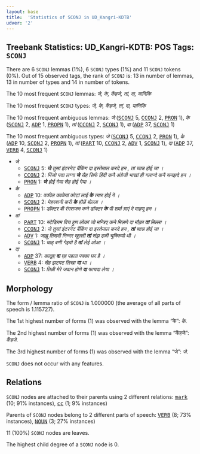 ```yaml
---
layout: base
title:  'Statistics of SCONJ in UD_Kangri-KDTB'
udver: '2'
---
```


## Treebank Statistics: UD_Kangri-KDTB: POS Tags: `SCONJ`

There are 6 `SCONJ` lemmas (1%), 6 `SCONJ` types (1%) and 11 `SCONJ` tokens (0%).
Out of 15 observed tags, the rank of `SCONJ` is: 13 in number of lemmas, 13 in number of types and 14 in number of tokens.

The 10 most frequent `SCONJ` lemmas: <em>जे, के, कैंहजे, तां, दा, यानिकि</em>

The 10 most frequent `SCONJ` types:  <em>जे, के, कैंहजे, तां, दा, यानिकि</em>

The 10 most frequent ambiguous lemmas: <em>जे</em> (<tt><a href="xnr_kdtb-pos-SCONJ.html">SCONJ</a></tt> 5, <tt><a href="xnr_kdtb-pos-CCONJ.html">CCONJ</a></tt> 2, <tt><a href="xnr_kdtb-pos-PRON.html">PRON</a></tt> 1), <em>के</em> (<tt><a href="xnr_kdtb-pos-SCONJ.html">SCONJ</a></tt> 2, <tt><a href="xnr_kdtb-pos-ADP.html">ADP</a></tt> 1, <tt><a href="xnr_kdtb-pos-PROPN.html">PROPN</a></tt> 1), <em>तां</em> (<tt><a href="xnr_kdtb-pos-CCONJ.html">CCONJ</a></tt> 2, <tt><a href="xnr_kdtb-pos-SCONJ.html">SCONJ</a></tt> 1), <em>दा</em> (<tt><a href="xnr_kdtb-pos-ADP.html">ADP</a></tt> 37, <tt><a href="xnr_kdtb-pos-SCONJ.html">SCONJ</a></tt> 1)

The 10 most frequent ambiguous types:  <em>जे</em> (<tt><a href="xnr_kdtb-pos-SCONJ.html">SCONJ</a></tt> 5, <tt><a href="xnr_kdtb-pos-CCONJ.html">CCONJ</a></tt> 2, <tt><a href="xnr_kdtb-pos-PRON.html">PRON</a></tt> 1), <em>के</em> (<tt><a href="xnr_kdtb-pos-ADP.html">ADP</a></tt> 10, <tt><a href="xnr_kdtb-pos-SCONJ.html">SCONJ</a></tt> 2, <tt><a href="xnr_kdtb-pos-PROPN.html">PROPN</a></tt> 1), <em>तां</em> (<tt><a href="xnr_kdtb-pos-PART.html">PART</a></tt> 10, <tt><a href="xnr_kdtb-pos-CCONJ.html">CCONJ</a></tt> 2, <tt><a href="xnr_kdtb-pos-ADV.html">ADV</a></tt> 1, <tt><a href="xnr_kdtb-pos-SCONJ.html">SCONJ</a></tt> 1), <em>दा</em> (<tt><a href="xnr_kdtb-pos-ADP.html">ADP</a></tt> 37, <tt><a href="xnr_kdtb-pos-VERB.html">VERB</a></tt> 4, <tt><a href="xnr_kdtb-pos-SCONJ.html">SCONJ</a></tt> 1)


* <em>जे</em>
  * <tt><a href="xnr_kdtb-pos-SCONJ.html">SCONJ</a></tt> 5: <em><b>जे</b> तुसां इंटरनेट बैंकिंग दा इस्तेमाल करदे हन , तां च्तन्न होई जा ।</em>
  * <tt><a href="xnr_kdtb-pos-CCONJ.html">CCONJ</a></tt> 2: <em>मिंजो पता लग्गा <b>जे</b> सैह सिर्फ हिंदी कनै अंग्रेजी भाखां ही गलान्दे कनै समझदे हन ।</em>
  * <tt><a href="xnr_kdtb-pos-PRON.html">PRON</a></tt> 1: <em><b>जे</b> होई गेया सैह होई गेया ।</em>
* <em>के</em>
  * <tt><a href="xnr_kdtb-pos-ADP.html">ADP</a></tt> 10: <em>वकील काळेयां कोटां लाई <b>के</b> त्यार होई गे ।</em>
  * <tt><a href="xnr_kdtb-pos-SCONJ.html">SCONJ</a></tt> 2: <em>मेहरबानी करी <b>के</b> हौळें बोल्ला ।</em>
  * <tt><a href="xnr_kdtb-pos-PROPN.html">PROPN</a></tt> 1: <em>डॉक्टर बी रंगराजन कने डॉक्टर <b>के</b> पी शर्मा ग्राएं दे माहणू हन ।</em>
* <em>तां</em>
  * <tt><a href="xnr_kdtb-pos-PART.html">PART</a></tt> 10: <em>स्टेडियम विच हुण लोकां जो मन्त्रिए कने मिलणे दा मौक़ा <b>तां</b> मिल्ला ।</em>
  * <tt><a href="xnr_kdtb-pos-CCONJ.html">CCONJ</a></tt> 2: <em>जे तुसां इंटरनेट बैंकिंग दा इस्तेमाल करदे हन , <b>तां</b> च्तन्न होई जा ।</em>
  * <tt><a href="xnr_kdtb-pos-ADV.html">ADV</a></tt> 1: <em>जाह्लू तिसदी निन्दर खुल्ली <b>तां</b> संझ ढळी चुक्कियो थी ।</em>
  * <tt><a href="xnr_kdtb-pos-SCONJ.html">SCONJ</a></tt> 1: <em>चाह् बणी गेइयो है <b>तां</b> लेई ओआ ।</em>
* <em>दा</em>
  * <tt><a href="xnr_kdtb-pos-ADP.html">ADP</a></tt> 37: <em>काळुए <b>दा</b> एह पहला पक्का घर है ।</em>
  * <tt><a href="xnr_kdtb-pos-VERB.html">VERB</a></tt> 4: <em>सैह झटपट लिखा <b>दा</b> था ।</em>
  * <tt><a href="xnr_kdtb-pos-SCONJ.html">SCONJ</a></tt> 1: <em>तिन्नी मेरे जवान होणे <b>दा</b> फायदा लेया ।</em>

## Morphology

The form / lemma ratio of `SCONJ` is 1.000000 (the average of all parts of speech is 1.115727).

The 1st highest number of forms (1) was observed with the lemma “के”: <em>के</em>.

The 2nd highest number of forms (1) was observed with the lemma “कैंहजे”: <em>कैंहजे</em>.

The 3rd highest number of forms (1) was observed with the lemma “जे”: <em>जे</em>.

`SCONJ` does not occur with any features.


## Relations

`SCONJ` nodes are attached to their parents using 2 different relations: <tt><a href="xnr_kdtb-dep-mark.html">mark</a></tt> (10; 91% instances), <tt><a href="xnr_kdtb-dep-cc.html">cc</a></tt> (1; 9% instances)

Parents of `SCONJ` nodes belong to 2 different parts of speech: <tt><a href="xnr_kdtb-pos-VERB.html">VERB</a></tt> (8; 73% instances), <tt><a href="xnr_kdtb-pos-NOUN.html">NOUN</a></tt> (3; 27% instances)

11 (100%) `SCONJ` nodes are leaves.

The highest child degree of a `SCONJ` node is 0.

